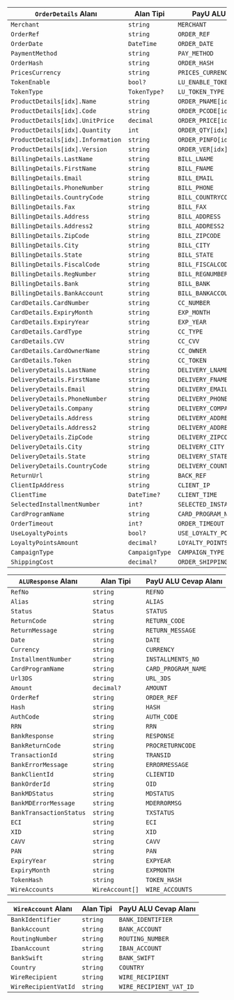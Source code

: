 | `OrderDetails` Alanı | Alan Tipi | PayU ALU İstek Alanı |
| ----             | ---       | ---                 |
| `Merchant` | `string` | `MERCHANT` |
| `OrderRef` | `string` | `ORDER_REF` |
| `OrderDate` | `DateTime` | `ORDER_DATE` |
| `PaymentMethod` | `string` | `PAY_METHOD` |
| `OrderHash` | `string` | `ORDER_HASH` |
| `PricesCurrency` | `string` | `PRICES_CURRENCY` |
| `TokenEnable` | `bool?` | `LU_ENABLE_TOKEN` |
| `TokenType` | `TokenType?` | `LU_TOKEN_TYPE` |
| `ProductDetails[idx].Name` | `string` | `ORDER_PNAME[idx]` |
| `ProductDetails[idx].Code` | `string` | `ORDER_PCODE[idx]` |
| `ProductDetails[idx].UnitPrice` | `decimal` | `ORDER_PRICE[idx]` |
| `ProductDetails[idx].Quantity` | `int` | `ORDER_QTY[idx]` |
| `ProductDetails[idx].Information` | `string` | `ORDER_PINFO[idx]` |
| `ProductDetails[idx].Version` | `string` | `ORDER_VER[idx]` |
| `BillingDetails.LastName` | `string` | `BILL_LNAME` |
| `BillingDetails.FirstName` | `string` | `BILL_FNAME` |
| `BillingDetails.Email` | `string` | `BILL_EMAIL` |
| `BillingDetails.PhoneNumber` | `string` | `BILL_PHONE` |
| `BillingDetails.CountryCode` | `string` | `BILL_COUNTRYCODE` |
| `BillingDetails.Fax` | `string` | `BILL_FAX` |
| `BillingDetails.Address` | `string` | `BILL_ADDRESS` |
| `BillingDetails.Address2` | `string` | `BILL_ADDRESS2` |
| `BillingDetails.ZipCode` | `string` | `BILL_ZIPCODE` |
| `BillingDetails.City` | `string` | `BILL_CITY` |
| `BillingDetails.State` | `string` | `BILL_STATE` |
| `BillingDetails.FiscalCode` | `string` | `BILL_FISCALCODE` |
| `BillingDetails.RegNumber` | `string` | `BILL_REGNUMBER` |
| `BillingDetails.Bank` | `string` | `BILL_BANK` |
| `BillingDetails.BankAccount` | `string` | `BILL_BANKACCOUNT` |
| `CardDetails.CardNumber` | `string` | `CC_NUMBER` |
| `CardDetails.ExpiryMonth` | `string` | `EXP_MONTH` |
| `CardDetails.ExpiryYear` | `string` | `EXP_YEAR` |
| `CardDetails.CardType` | `string` | `CC_TYPE` |
| `CardDetails.CVV` | `string` | `CC_CVV` |
| `CardDetails.CardOwnerName` | `string` | `CC_OWNER` |
| `CardDetails.Token` | `string` | `CC_TOKEN` |
| `DeliveryDetails.LastName` | `string` | `DELIVERY_LNAME` |
| `DeliveryDetails.FirstName` | `string` | `DELIVERY_FNAME` |
| `DeliveryDetails.Email` | `string` | `DELIVERY_EMAIL` |
| `DeliveryDetails.PhoneNumber` | `string` | `DELIVERY_PHONE` |
| `DeliveryDetails.Company` | `string` | `DELIVERY_COMPANY` |
| `DeliveryDetails.Address` | `string` | `DELIVERY_ADDRESS` |
| `DeliveryDetails.Address2` | `string` | `DELIVERY_ADDRESS2` |
| `DeliveryDetails.ZipCode` | `string` | `DELIVERY_ZIPCODE` |
| `DeliveryDetails.City` | `string` | `DELIVERY_CITY` |
| `DeliveryDetails.State` | `string` | `DELIVERY_STATE` |
| `DeliveryDetails.CountryCode` | `string` | `DELIVERY_COUNTRYCODE` |
| `ReturnUrl` | `string` | `BACK_REF` |
| `ClientIpAddress` | `string` | `CLIENT_IP` |
| `ClientTime` | `DateTime?` | `CLIENT_TIME` |
| `SelectedInstallmentNumber` | `int?` | `SELECTED_INSTALLMENTS_NUMBER` |
| `CardProgramName` | `string` | `CARD_PROGRAM_NAME` |
| `OrderTimeout` | `int?` | `ORDER_TIMEOUT` |
| `UseLoyaltyPoints` | `bool?` | `USE_LOYALTY_POINTS` |
| `LoyaltyPointsAmount` | `decimal?` | `LOYALTY_POINTS_AMOUNT` |
| `CampaignType` | `CampaignType` | `CAMPAIGN_TYPE` |
| `ShippingCost` | `decimal?` | `ORDER_SHIPPING` |

| `ALUResponse` Alanı | Alan Tipi | PayU ALU Cevap Alanı |
| ----             | ---       | ---                 |
| `RefNo` | `string` | `REFNO` |
| `Alias` | `string` | `ALIAS` |
| `Status` | `Status` | `STATUS` |
| `ReturnCode` | `string` | `RETURN_CODE` |
| `ReturnMessage` | `string` | `RETURN_MESSAGE` |
| `Date` | `string` | `DATE` |
| `Currency` | `string` | `CURRENCY` |
| `InstallmentNumber` | `string` | `INSTALLMENTS_NO` |
| `CardProgramName` | `string` | `CARD_PROGRAM_NAME` |
| `Url3DS` | `string` | `URL_3DS` |
| `Amount` | `decimal?` | `AMOUNT` |
| `OrderRef` | `string` | `ORDER_REF` |
| `Hash` | `string` | `HASH` |
| `AuthCode` | `string` | `AUTH_CODE` |
| `RRN` | `string` | `RRN` |
| `BankResponse` | `string` | `RESPONSE` |
| `BankReturnCode` | `string` | `PROCRETURNCODE` |
| `TransactionId` | `string` | `TRANSID` |
| `BankErrorMessage` | `string` | `ERRORMESSAGE` |
| `BankClientId` | `string` | `CLIENTID` |
| `BankOrderId` | `string` | `OID` |
| `BankMDStatus` | `string` | `MDSTATUS` |
| `BankMDErrorMessage` | `string` | `MDERRORMSG` |
| `BankTransactionStatus` | `string` | `TXSTATUS` |
| `ECI` | `string` | `ECI` |
| `XID` | `string` | `XID` |
| `CAVV` | `string` | `CAVV` |
| `PAN` | `string` | `PAN` |
| `ExpiryYear` | `string` | `EXPYEAR` |
| `ExpiryMonth` | `string` | `EXPMONTH` |
| `TokenHash` | `string` | `TOKEN_HASH` |
| `WireAccounts` | `WireAccount[]` | `WIRE_ACCOUNTS` |

| `WireAccount` Alanı | Alan Tipi | PayU ALU Cevap Alanı |
| ----             | ---       | ---                 |
| `BankIdentifier` | `string` | `BANK_IDENTIFIER` |
| `BankAccount` | `string` | `BANK_ACCOUNT` |
| `RoutingNumber` | `string` | `ROUTING_NUMBER` |
| `IbanAccount` | `string` | `IBAN_ACCOUNT` |
| `BankSwift` | `string` | `BANK_SWIFT` |
| `Country` | `string` | `COUNTRY` |
| `WireRecipient` | `string` | `WIRE_RECIPIENT` |
| `WireRecipientVatId` | `string` | `WIRE_RECIPIENT_VAT_ID` |
